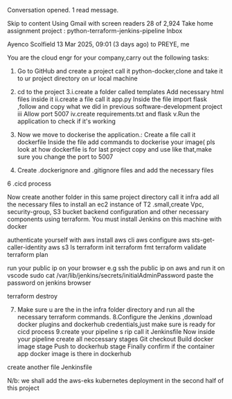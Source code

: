 Conversation opened. 1 read message.

Skip to content
Using Gmail with screen readers
28 of 2,924
Take home assignment project : python-terraform-jenkins-pipeline
Inbox

Ayenco Scolfield
13 Mar 2025, 09:01 (3 days ago)
to PREYE, me

You are the  cloud engr for your company,carry out the following tasks:

1. Go to GitHub and create a project call it python-docker,clone and take it to ur project directory on ur local machine
2. cd to the project 
3.i.create a folder called templates 
Add necessary html files inside it 
ii.create a file call it app.py
Inside the file import flask  ,follow and copy what we did in previous software-development project 
iii Allow port 5007
iv.create requirements.txt and flask 
v.Run the application to check if it's working

4. Now we move to dockerise the application.:
Create a file call it  dockerfile 
Inside the file add commands to dockerise your image( pls look at how dockerfile is for last project copy and use like that,make sure you change the port to 5007

5. Create .dockerignore and .gitignore files and add the necessary files 

6 .cicd process 

Now create another folder in this same project directory call it infra add all the necessary files to install an ec2 instance of T2 .small,create Vpc, security-group, S3 bucket backend  configuration and other necessary components using terraform. You must install Jenkins on this machine with docker 

authenticate yourself with aws
install aws cli
aws configure
aws sts-get-caller-identity
aws s3 ls
terraform init
terraform fmt
 terraform validate
terraform plan

 run your public ip on your browser e.g 
 ssh the public ip on aws and run it on vscode
 sudo cat /var/lib/jenkins/secrets/initialAdminPassword
 paste the password on jenkins browser

  terraform destroy    
  
7. Make sure u are the in the infra folder directory and run all the necessary terraform commands. 
8.Configure the Jenkins ,download docker plugins and dockerhub credentials,just make sure is ready for cicd process 
9.create your pipeline s rip call it Jenkinsfile 
Now inside your pipeline create all neccessary stages
Git checkout 
Build docker image stage 
Push to dockerhub stage
Finally confirm if the container  app docker image is there in dockerhub 

create another file Jenkinsfile



N/b: we shall add the  aws-eks kubernetes deployment in the second half of this project 



